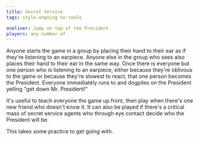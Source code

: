 ```yaml
---
title: Secret Service
tags: style-ongoing no-tools

oneliner: Jump on top of the President
players: any number of
---
```

Anyone starts the game in a group by placing their hand to their ear as if they're listening to an earpiece. Anyone else in the group who sees also places their hand to their ear in the same way. Once there is everyone but one person who is listening to an earpiece, either because they're oblivous to the game or because they're slowest to react, that one person becomes the President. Everyone immediately runs to and dogpiles on the President yelling "get down Mr. President!"

It's useful to teach everyone the game up front, then play when there's one new friend who doesn't know it. It can also be played if there's a critical mass of secret service agents who through eye contact decide who the President will be.

This takes some practice to get going with.
